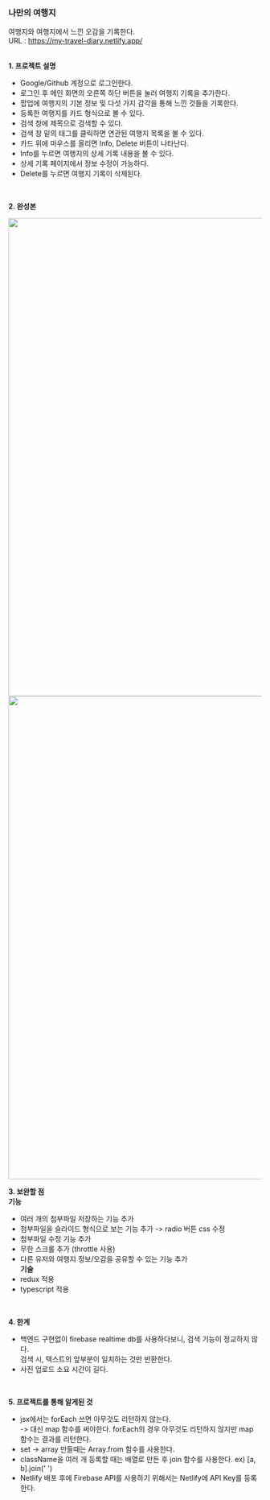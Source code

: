 ### 나만의 여행지  
여행지와 여행지에서 느낀 오감을 기록한다.   
URL : https://my-travel-diary.netlify.app/  
<br/>

**1. 프로젝트 설명**
 - Google/Github 계정으로 로그인한다.
 - 로그인 후 메인 화면의 오른쪽 하단 버튼을 눌러 여행지 기록을 추가한다.
 - 팝업에 여행지의 기본 정보 및 다섯 가지 감각을 통해 느낀 것들을 기록한다.
 - 등록한 여행지를 카드 형식으로 볼 수 있다.
 - 검색 창에 제목으로 검색할 수 있다. 
 - 검색 창 밑의 태그를 클릭하면 연관된 여행지 목록을 볼 수 있다.
 - 카드 위에 마우스를 올리면 Info, Delete 버튼이 나타난다.
 - Info를 누르면 여행지의 상세 기록 내용을 볼 수 있다.
 - 상세 기록 페이지에서 정보 수정이 가능하다.
 - Delete를 누르면 여행지 기록이 삭제된다.
<br/>

**2. 완성본**
  
<img src="https://user-images.githubusercontent.com/17793440/131830778-e342d06f-097c-4772-a999-a2676db5be3d.png" width="950px"/>
<img src="https://user-images.githubusercontent.com/17793440/131830960-fe04ea8d-8c4d-42be-8a8a-f5cba06fd276.png" width="960px"/>
<br/>
  
**3. 보완할 점**  
 **기능**  
 - 여러 개의 첨부파일 저장하는 기능 추가
 - 첨부파일을 슬라이드 형식으로 보는 기능 추가 -> radio 버튼 css 수정
 - 첨부파일 수정 기능 추가  
 - 무한 스크롤 추가 (throttle 사용)    
 - 다른 유저와 여행지 정보/오감을 공유할 수 있는 기능 추가    
 **기술**  
 - redux 적용  
 - typescript 적용  
<br/>
  
**4. 한계**  
 - 백엔드 구현없이 firebase realtime db를 사용하다보니, 검색 기능이 정교하지 않다.  
   검색 시, 텍스트의 앞부분이 일치하는 것만 반환한다.  
 - 사진 업로드 소요 시간이 길다.
<br/>
     
**5. 프로젝트를 통해 알게된 것**
  - jsx에서는 forEach 쓰면 아무것도 리턴하지 않는다.   
    -> 대신 map 함수를 써야한다. forEach의 경우 아무것도 리턴하지 않지만 map 함수는 결과를 리턴한다.  
  - set -> array 만들때는 Array.from 함수를 사용한다.  
  - className을 여러 개 등록할 때는 배열로 만든 후 join 함수를 사용한다. ex) [a, b].join(' ')
  - Netlify 배포 후에 Firebase API를 사용하기 위해서는 Netlify에 API Key를 등록한다.



